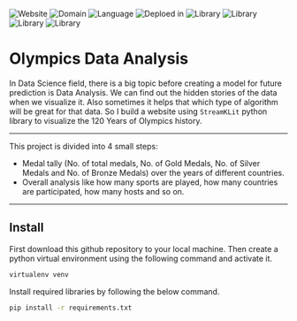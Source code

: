 ![Website](https://img.shields.io/website?down_color=red&down_message=down&up_color=green&up_message=up&url=https%3A%2F%2Fshare.streamlit.io%2Fsayan-roy-729%2Folympic-history-analysis%2Fmain%2Fapp.py) ![Domain](https://img.shields.io/badge/domain-data%20analysis-yellow) ![Language](https://img.shields.io/badge/language-python3-orange) ![Deploed in](https://img.shields.io/badge/deployed%20in-streamlit%20share-yellowgreen) ![Library](https://img.shields.io/badge/library%20used-numpy-informational) ![Library](https://img.shields.io/badge/library%20used-pandas-informational) ![Library](https://img.shields.io/badge/library%20used-seaborn-informational) ![Library](https://img.shields.io/badge/library%20used-plotly-informational)

# Olympics Data Analysis

In Data Science field, there is a big topic before creating a model for future prediction is Data Analysis. We can find out the hidden stories of the data when we visualize it. Also sometimes it helps that which type of algorithm will be great for that data. So I build a website using `StreamKLit` python library to visualize the 120 Years of Olympics history.

------
This project is divided into 4 small steps:
- Medal tally (No. of total medals, No. of Gold Medals, No. of Silver Medals and No. of Bronze Medals) over the years of different countries.
- Overall analysis like how many sports are played, how many countries are participated, how many hosts and so on. 

---
## Install
First download this github repository to your local machine. Then create a python virtual environment using the following command and activate it.

```bash
virtualenv venv
```

Install required libraries by following the below command.

```bash
pip install -r requirements.txt
```
